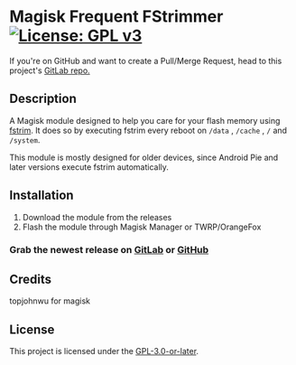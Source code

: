 # Magisk Frequent FStrimmer [![License: GPL v3](https://img.shields.io/badge/License-GPLv3-blue.svg)](https://www.gnu.org/licenses/gpl-3.0)

If you're on GitHub and want to create a Pull/Merge Request, head to this project's [GitLab repo.](https://gitlab.com/Atrate/magisk-frequent-fstrimmer/)

## Description

A Magisk module designed to help you care for your flash memory using [fstrim](https://linux.die.net/man/8/fstrim).
It does so by executing fstrim every reboot on `/data` , `/cache` , `/` and `/system`.

This module is mostly designed for older devices, since Android Pie and later versions execute fstrim automatically.

## Installation
1. Download the module from the releases
2. Flash the module through Magisk Manager or TWRP/OrangeFox

### Grab the newest release on [GitLab](https://gitlab.com/Atrate/magisk-frequent-fstrimmer/releases) or [GitHub](https://github.com/Atrate/magisk-frequent-fstrimmer/releases)

## Credits
topjohnwu for magisk

## License
This project is licensed under the [GPL-3.0-or-later](https://www.gnu.org/licenses/gpl-3.0.html).
